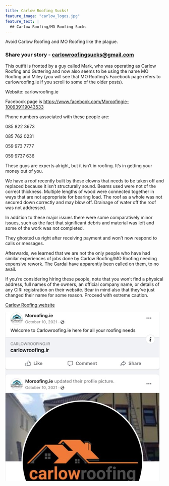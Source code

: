 ```yaml
---
title: Carlow Roofing Sucks!
feature_image: "carlow_logos.jpg"
feature_text: |
  ## Carlow Roofing/MO Roofing Sucks
---
```


Avoid Carlow Roofing and MO Roofing like the plague. 

### Share your story - carlowroofingsucks@gmail.com

This outfit is fronted by a guy called Mark, who was operating as Carlow Roofing and Guttering and now also seems to be using the name MO Roofing and Miley (you will see that MO Roofing’s Facebook page refers to carlowroofing.ie if you scroll to some of the older posts). 

Website: carlowroofing.ie

Facebook page is https://www.facebook.com/Moroofingie-100939119043533

Phone numbers associated with these people are:

085 822 3673

085 762 0231

059 973 7777

059 9737 636


These guys are experts alright, but it isn’t in roofing. It’s in getting your money out of you.

We have a roof recently built by these clowns that needs to be taken off and replaced because it isn’t structurally sound.
Beams used were not of the correct thickness. 
Multiple lengths of wood were connected together in ways that are not appropriate for bearing load.
The roof as a whole was not secured down correctly and may blow off.
Drainage of water off the roof was not addressed.

In addition to these major issues there were some comparatively minor issues, such as the fact that significant debris and material was left and some of the work was not completed.

They ghosted us right after receiving payment and won’t now respond to calls or messages.

Afterwards, we learned that we are not the only people who have had similar experiences of jobs done by Carlow Roofing/MO Roofing needing expensive rework. The Gardai have apparently been called on them, to no avail.

If you’re considering hiring these people, note that you won’t find a physical address, full names of the owners, an official company name, or details of any CIRI registration on their website. Bear in mind also that they’ve just changed their name for some reason. Proceed with extreme caution.



[Carlow Roofing website](https://www.carlowroofing.ie/)

![Logos](carlow_facebook.jpg "Logos")
